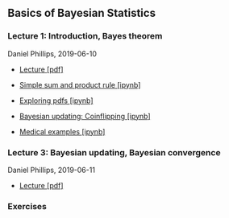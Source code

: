 ## Basics of Bayesian Statistics

### Lecture 1: Introduction, Bayes theorem
Daniel Phillips, 2019-06-10
* [Lecture [pdf]](https://github.com/NuclearTalent/Bayes2019/blob/master/topics/basics-of-bayesian-statistics/TALENT_M1a.pdf)

* [Simple sum and product rule [ipynb]](https://github.com/NuclearTalent/Bayes2019/blob/master/topics/basics-of-bayesian-statistics/simple_sum_product_rule.ipynb)
* [Exploring pdfs [ipynb]](https://github.com/NuclearTalent/Bayes2019/blob/master/topics/basics-of-bayesian-statistics/Exploring_pdfs.ipynb)
* [Bayesian updating: Coinflipping [ipynb]](https://github.com/NuclearTalent/Bayes2019/blob/master/topics/basics-of-bayesian-statistics/Bayesian_updating_coinflip_interactive.ipynb)
* [Medical examples [ipynb]](https://github.com/NuclearTalent/Bayes2019/blob/master/topics/basics-of-bayesian-statistics/medical_example_by_Bayes.ipynb)


### Lecture 3: Bayesian updating, Bayesian convergence
Daniel Phillips, 2019-06-11
* [Lecture [pdf]](https://github.com/NuclearTalent/Bayes2019/blob/master/topics/basics-of-bayesian-statistics/TALENT_T1a.pdf)


### Exercises
